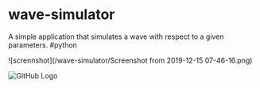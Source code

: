 # wave-simulator
A simple application that simulates a wave with respect to a given parameters. #python

![scrennshot](/wave-simulator/Screenshot from 2019-12-15 07-46-16.png)

![GitHub Logo](/images/logo.png)
